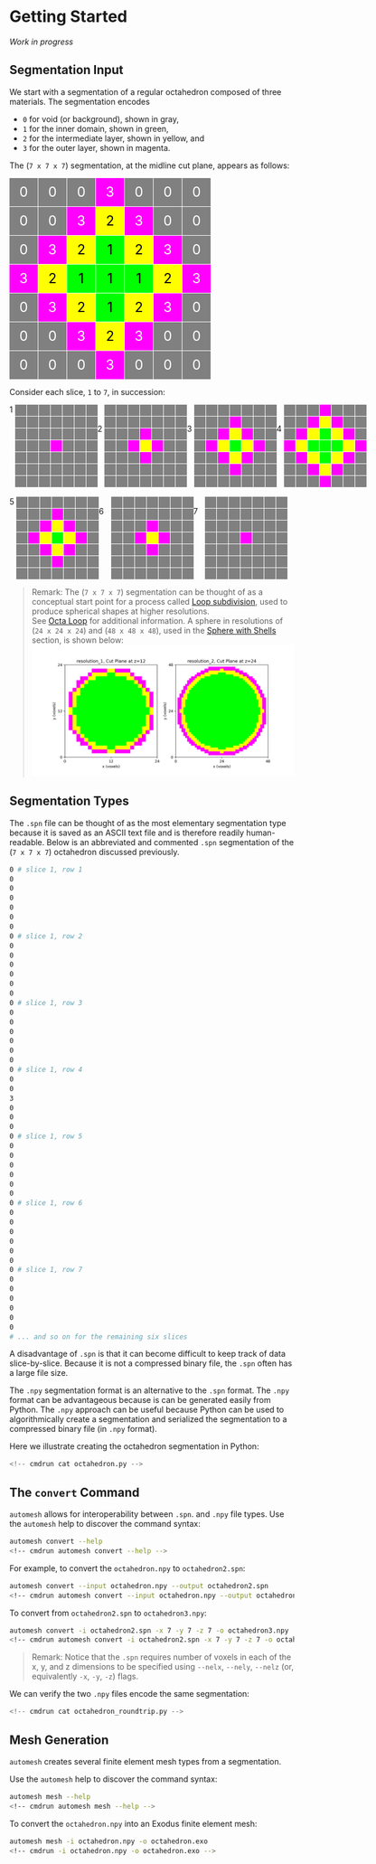 # Getting Started

*Work in progress*

## Segmentation Input

We start with a segmentation of a regular octahedron composed of three materials.
The segmentation encodes

* `0` for void (or background), shown in gray,
* `1` for the inner domain, shown in green,
* `2` for the intermediate layer, shown in yellow, and
* `3` for the outer layer, shown in magenta.

The (`7 x 7 x 7`) segmentation, at the midline cut plane,
appears as follows:

<style>
    .container {
        display: flex; /* Use flexbox layout */
    }
    .grid {
        display: grid;
        grid-template-columns: repeat(7, 50px);
        grid-template-rows: repeat(7, 50px);
        gap: 1px;
    }
    .gridito {
        display: grid;
        grid-template-columns: repeat(7, 20px);
        grid-template-rows: repeat(7, 20px);
        gap: 1px;
    }
    .cell {
        display: flex;
        justify-content: center;
        align-items: center;
        font-size: 24px;
        color: white;
    }
    .zero {
        /* background-color: gray; */
        background-color: rgb(128, 128, 128);
    }
    .one {
        /* background-color: green; */
        background-color: rgb(0, 255, 0); /* RGB value for green */
        color: black;  /* text color */
    }
    .two {
        /* background-color: yellow; */
        background-color: rgb(255, 255, 0);
        color: black;  /* text color */
    }
    .three {
        /* background-color: magenta; */
        background-color: rgb(255, 0, 255);
    }
</style>

<div class="grid">
    <!--row 1-->
    <div class="cell zero">0</div>
    <div class="cell zero">0</div>
    <div class="cell zero">0</div>
    <div class="cell three">3</div>
    <div class="cell zero">0</div>
    <div class="cell zero">0</div>
    <div class="cell zero">0</div>
    <!--row 2-->
    <div class="cell zero">0</div>
    <div class="cell zero">0</div>
    <div class="cell three">3</div>
    <div class="cell two">2</div>
    <div class="cell three">3</div>
    <div class="cell zero">0</div>
    <div class="cell zero">0</div>
    <!--row 3-->
    <div class="cell zero">0</div>
    <div class="cell three">3</div>
    <div class="cell two">2</div>
    <div class="cell one">1</div>
    <div class="cell two">2</div>
    <div class="cell three">3</div>
    <div class="cell zero">0</div>
    <!--row 4-->
    <div class="cell three">3</div>
    <div class="cell two">2</div>
    <div class="cell one">1</div>
    <div class="cell one">1</div>
    <div class="cell one">1</div>
    <div class="cell two">2</div>
    <div class="cell three">3</div>
    <!--row 5-->
    <div class="cell zero">0</div>
    <div class="cell three">3</div>
    <div class="cell two">2</div>
    <div class="cell one">1</div>
    <div class="cell two">2</div>
    <div class="cell three">3</div>
    <div class="cell zero">0</div>
    <!--row 6-->
    <div class="cell zero">0</div>
    <div class="cell zero">0</div>
    <div class="cell three">3</div>
    <div class="cell two">2</div>
    <div class="cell three">3</div>
    <div class="cell zero">0</div>
    <div class="cell zero">0</div>
    <!--row 7-->
    <div class="cell zero">0</div>
    <div class="cell zero">0</div>
    <div class="cell zero">0</div>
    <div class="cell three">3</div>
    <div class="cell zero">0</div>
    <div class="cell zero">0</div>
    <div class="cell zero">0</div>
</div>

Consider each slice, `1` to `7`, in succession:

<div class="container">
    <!--slice 1-->
    1&nbsp;<div class="gridito">
        <!--row 1-->
        <div class="cell zero"></div>
        <div class="cell zero"></div>
        <div class="cell zero"></div>
        <div class="cell zero"></div>
        <div class="cell zero"></div>
        <div class="cell zero"></div>
        <div class="cell zero"></div>
        <!--row 2-->
        <div class="cell zero"></div>
        <div class="cell zero"></div>
        <div class="cell zero"></div>
        <div class="cell zero"></div>
        <div class="cell zero"></div>
        <div class="cell zero"></div>
        <div class="cell zero"></div>
        <!--row 3-->
        <div class="cell zero"></div>
        <div class="cell zero"></div>
        <div class="cell zero"></div>
        <div class="cell zero"></div>
        <div class="cell zero"></div>
        <div class="cell zero"></div>
        <div class="cell zero"></div>
        <!--row 4-->
        <div class="cell zero"></div>
        <div class="cell zero"></div>
        <div class="cell zero"></div>
        <div class="cell three"></div>
        <div class="cell zero"></div>
        <div class="cell zero"></div>
        <div class="cell zero"></div>
        <!--row 5-->
        <div class="cell zero"></div>
        <div class="cell zero"></div>
        <div class="cell zero"></div>
        <div class="cell zero"></div>
        <div class="cell zero"></div>
        <div class="cell zero"></div>
        <div class="cell zero"></div>
        <!--row 6-->
        <div class="cell zero"></div>
        <div class="cell zero"></div>
        <div class="cell zero"></div>
        <div class="cell zero"></div>
        <div class="cell zero"></div>
        <div class="cell zero"></div>
        <div class="cell zero"></div>
        <!--row 7-->
        <div class="cell zero"></div>
        <div class="cell zero"></div>
        <div class="cell zero"></div>
        <div class="cell zero"></div>
        <div class="cell zero"></div>
        <div class="cell zero"></div>
        <div class="cell zero"></div>
    </div>
    &nbsp;
    &nbsp;
    &nbsp;
    <!--slice 2-->
    2&nbsp;<div class="gridito">
        <!--row 1-->
        <div class="cell zero"></div>
        <div class="cell zero"></div>
        <div class="cell zero"></div>
        <div class="cell zero"></div>
        <div class="cell zero"></div>
        <div class="cell zero"></div>
        <div class="cell zero"></div>
        <!--row 2-->
        <div class="cell zero"></div>
        <div class="cell zero"></div>
        <div class="cell zero"></div>
        <div class="cell zero"></div>
        <div class="cell zero"></div>
        <div class="cell zero"></div>
        <div class="cell zero"></div>
        <!--row 3-->
        <div class="cell zero"></div>
        <div class="cell zero"></div>
        <div class="cell zero"></div>
        <div class="cell three"></div>
        <div class="cell zero"></div>
        <div class="cell zero"></div>
        <div class="cell zero"></div>
        <!--row 4-->
        <div class="cell zero"></div>
        <div class="cell zero"></div>
        <div class="cell three"></div>
        <div class="cell two"></div>
        <div class="cell three"></div>
        <div class="cell zero"></div>
        <div class="cell zero"></div>
        <!--row 5-->
        <div class="cell zero"></div>
        <div class="cell zero"></div>
        <div class="cell zero"></div>
        <div class="cell three"></div>
        <div class="cell zero"></div>
        <div class="cell zero"></div>
        <div class="cell zero"></div>
        <!--row 6-->
        <div class="cell zero"></div>
        <div class="cell zero"></div>
        <div class="cell zero"></div>
        <div class="cell zero"></div>
        <div class="cell zero"></div>
        <div class="cell zero"></div>
        <div class="cell zero"></div>
        <!--row 7-->
        <div class="cell zero"></div>
        <div class="cell zero"></div>
        <div class="cell zero"></div>
        <div class="cell zero"></div>
        <div class="cell zero"></div>
        <div class="cell zero"></div>
        <div class="cell zero"></div>
    </div>
    &nbsp;
    &nbsp;
    &nbsp;
    <!--slice 3-->
    3&nbsp;<div class="gridito">
        <!--row 1-->
        <div class="cell zero"></div>
        <div class="cell zero"></div>
        <div class="cell zero"></div>
        <div class="cell zero"></div>
        <div class="cell zero"></div>
        <div class="cell zero"></div>
        <div class="cell zero"></div>
        <!--row 2-->
        <div class="cell zero"></div>
        <div class="cell zero"></div>
        <div class="cell zero"></div>
        <div class="cell three"></div>
        <div class="cell zero"></div>
        <div class="cell zero"></div>
        <div class="cell zero"></div>
        <!--row 3-->
        <div class="cell zero"></div>
        <div class="cell zero"></div>
        <div class="cell three"></div>
        <div class="cell two"></div>
        <div class="cell three"></div>
        <div class="cell zero"></div>
        <div class="cell zero"></div>
        <!--row 4-->
        <div class="cell zero"></div>
        <div class="cell three"></div>
        <div class="cell two"></div>
        <div class="cell one"></div>
        <div class="cell two"></div>
        <div class="cell three"></div>
        <div class="cell zero"></div>
        <!--row 5-->
        <div class="cell zero"></div>
        <div class="cell zero"></div>
        <div class="cell three"></div>
        <div class="cell two"></div>
        <div class="cell three"></div>
        <div class="cell zero"></div>
        <div class="cell zero"></div>
        <!--row 6-->
        <div class="cell zero"></div>
        <div class="cell zero"></div>
        <div class="cell zero"></div>
        <div class="cell three"></div>
        <div class="cell zero"></div>
        <div class="cell zero"></div>
        <div class="cell zero"></div>
        <!--row 7-->
        <div class="cell zero"></div>
        <div class="cell zero"></div>
        <div class="cell zero"></div>
        <div class="cell zero"></div>
        <div class="cell zero"></div>
        <div class="cell zero"></div>
        <div class="cell zero"></div>
    </div>
    &nbsp;
    &nbsp;
    &nbsp;
    <!--slice 4-->
    4&nbsp;<div class="gridito">
        <!--row 1-->
        <div class="cell zero"></div>
        <div class="cell zero"></div>
        <div class="cell zero"></div>
        <div class="cell three"></div>
        <div class="cell zero"></div>
        <div class="cell zero"></div>
        <div class="cell zero"></div>
        <!--row 2-->
        <div class="cell zero"></div>
        <div class="cell zero"></div>
        <div class="cell three"></div>
        <div class="cell two"></div>
        <div class="cell three"></div>
        <div class="cell zero"></div>
        <div class="cell zero"></div>
        <!--row 3-->
        <div class="cell zero"></div>
        <div class="cell three"></div>
        <div class="cell two"></div>
        <div class="cell one"></div>
        <div class="cell two"></div>
        <div class="cell three"></div>
        <div class="cell zero"></div>
        <!--row 4-->
        <div class="cell three"></div>
        <div class="cell two"></div>
        <div class="cell one"></div>
        <div class="cell one"></div>
        <div class="cell one"></div>
        <div class="cell two"></div>
        <div class="cell three"></div>
        <!--row 5-->
        <div class="cell zero"></div>
        <div class="cell three"></div>
        <div class="cell two"></div>
        <div class="cell one"></div>
        <div class="cell two"></div>
        <div class="cell three"></div>
        <div class="cell zero"></div>
        <!--row 6-->
        <div class="cell zero"></div>
        <div class="cell zero"></div>
        <div class="cell three"></div>
        <div class="cell two"></div>
        <div class="cell three"></div>
        <div class="cell zero"></div>
        <div class="cell zero"></div>
        <!--row 7-->
        <div class="cell zero"></div>
        <div class="cell zero"></div>
        <div class="cell zero"></div>
        <div class="cell three"></div>
        <div class="cell zero"></div>
        <div class="cell zero"></div>
        <div class="cell zero"></div>
    </div>
</div>
&nbsp;
<div class="container">
    <!--slice 5-->
    5&nbsp;<div class="gridito">
        <!--row 1-->
        <div class="cell zero"></div>
        <div class="cell zero"></div>
        <div class="cell zero"></div>
        <div class="cell zero"></div>
        <div class="cell zero"></div>
        <div class="cell zero"></div>
        <div class="cell zero"></div>
        <!--row 2-->
        <div class="cell zero"></div>
        <div class="cell zero"></div>
        <div class="cell zero"></div>
        <div class="cell three"></div>
        <div class="cell zero"></div>
        <div class="cell zero"></div>
        <div class="cell zero"></div>
        <!--row 3-->
        <div class="cell zero"></div>
        <div class="cell zero"></div>
        <div class="cell three"></div>
        <div class="cell two"></div>
        <div class="cell three"></div>
        <div class="cell zero"></div>
        <div class="cell zero"></div>
        <!--row 4-->
        <div class="cell zero"></div>
        <div class="cell three"></div>
        <div class="cell two"></div>
        <div class="cell one"></div>
        <div class="cell two"></div>
        <div class="cell three"></div>
        <div class="cell zero"></div>
        <!--row 5-->
        <div class="cell zero"></div>
        <div class="cell zero"></div>
        <div class="cell three"></div>
        <div class="cell two"></div>
        <div class="cell three"></div>
        <div class="cell zero"></div>
        <div class="cell zero"></div>
        <!--row 6-->
        <div class="cell zero"></div>
        <div class="cell zero"></div>
        <div class="cell zero"></div>
        <div class="cell three"></div>
        <div class="cell zero"></div>
        <div class="cell zero"></div>
        <div class="cell zero"></div>
        <!--row 7-->
        <div class="cell zero"></div>
        <div class="cell zero"></div>
        <div class="cell zero"></div>
        <div class="cell zero"></div>
        <div class="cell zero"></div>
        <div class="cell zero"></div>
        <div class="cell zero"></div>
    </div>
    &nbsp;
    &nbsp;
    &nbsp;
    <!--slice 6-->
    6&nbsp;<div class="gridito">
        <!--row 1-->
        <div class="cell zero"></div>
        <div class="cell zero"></div>
        <div class="cell zero"></div>
        <div class="cell zero"></div>
        <div class="cell zero"></div>
        <div class="cell zero"></div>
        <div class="cell zero"></div>
        <!--row 2-->
        <div class="cell zero"></div>
        <div class="cell zero"></div>
        <div class="cell zero"></div>
        <div class="cell zero"></div>
        <div class="cell zero"></div>
        <div class="cell zero"></div>
        <div class="cell zero"></div>
        <!--row 3-->
        <div class="cell zero"></div>
        <div class="cell zero"></div>
        <div class="cell zero"></div>
        <div class="cell three"></div>
        <div class="cell zero"></div>
        <div class="cell zero"></div>
        <div class="cell zero"></div>
        <!--row 4-->
        <div class="cell zero"></div>
        <div class="cell zero"></div>
        <div class="cell three"></div>
        <div class="cell two"></div>
        <div class="cell three"></div>
        <div class="cell zero"></div>
        <div class="cell zero"></div>
        <!--row 5-->
        <div class="cell zero"></div>
        <div class="cell zero"></div>
        <div class="cell zero"></div>
        <div class="cell three"></div>
        <div class="cell zero"></div>
        <div class="cell zero"></div>
        <div class="cell zero"></div>
        <!--row 6-->
        <div class="cell zero"></div>
        <div class="cell zero"></div>
        <div class="cell zero"></div>
        <div class="cell zero"></div>
        <div class="cell zero"></div>
        <div class="cell zero"></div>
        <div class="cell zero"></div>
        <!--row 7-->
        <div class="cell zero"></div>
        <div class="cell zero"></div>
        <div class="cell zero"></div>
        <div class="cell zero"></div>
        <div class="cell zero"></div>
        <div class="cell zero"></div>
        <div class="cell zero"></div>
    </div>
    &nbsp;
    &nbsp;
    &nbsp;
    <!--slice 7-->
    7&nbsp;<div class="gridito">
        <!--row 1-->
        <div class="cell zero"></div>
        <div class="cell zero"></div>
        <div class="cell zero"></div>
        <div class="cell zero"></div>
        <div class="cell zero"></div>
        <div class="cell zero"></div>
        <div class="cell zero"></div>
        <!--row 2-->
        <div class="cell zero"></div>
        <div class="cell zero"></div>
        <div class="cell zero"></div>
        <div class="cell zero"></div>
        <div class="cell zero"></div>
        <div class="cell zero"></div>
        <div class="cell zero"></div>
        <!--row 3-->
        <div class="cell zero"></div>
        <div class="cell zero"></div>
        <div class="cell zero"></div>
        <div class="cell zero"></div>
        <div class="cell zero"></div>
        <div class="cell zero"></div>
        <div class="cell zero"></div>
        <!--row 4-->
        <div class="cell zero"></div>
        <div class="cell zero"></div>
        <div class="cell zero"></div>
        <div class="cell three"></div>
        <div class="cell zero"></div>
        <div class="cell zero"></div>
        <div class="cell zero"></div>
        <!--row 5-->
        <div class="cell zero"></div>
        <div class="cell zero"></div>
        <div class="cell zero"></div>
        <div class="cell zero"></div>
        <div class="cell zero"></div>
        <div class="cell zero"></div>
        <div class="cell zero"></div>
        <!--row 6-->
        <div class="cell zero"></div>
        <div class="cell zero"></div>
        <div class="cell zero"></div>
        <div class="cell zero"></div>
        <div class="cell zero"></div>
        <div class="cell zero"></div>
        <div class="cell zero"></div>
        <!--row 7-->
        <div class="cell zero"></div>
        <div class="cell zero"></div>
        <div class="cell zero"></div>
        <div class="cell zero"></div>
        <div class="cell zero"></div>
        <div class="cell zero"></div>
        <div class="cell zero"></div>
    </div>
    &nbsp;
    &nbsp;
    &nbsp;
</div>

> Remark: The (`7 x 7 x 7`) segmentation can be thought of as a conceptual start point
for a process called
[Loop subdivision](https://en.wikipedia.org/wiki/Loop_subdivision_surface),
used to produce spherical shapes at higher resolutions.  
See [Octa Loop](https://github.com/autotwin/mesh/blob/main/doc/octa_loop.md) for additional information.
A sphere in resolutions of (`24 x 24 x 24`) and (`48 x 48 x 48`), used
in the [Sphere with Shells](https://autotwin.github.io/automesh/analysis/sphere_with_shells/index.html) section,
is shown below: ![spheres_cont_cut](analysis/sphere_with_shells/img/spheres_cont_cut.png)

## Segmentation Types

The `.spn` file can be thought of as the most elementary segmentation type because it is
saved as an ASCII text file and is therefore readily human-readable.
Below is an abbreviated and commented `.spn` segmentation of the (`7 x 7 x 7`) octahedron
discussed previously.

```sh
0 # slice 1, row 1
0
0
0
0
0
0
0 # slice 1, row 2
0
0
0
0
0
0
0 # slice 1, row 3
0
0
0
0
0
0
0 # slice 1, row 4
0
0
3
0
0
0
0 # slice 1, row 5
0
0
0
0
0
0
0 # slice 1, row 6
0
0
0
0
0
0
0 # slice 1, row 7
0
0
0
0
0
0
# ... and so on for the remaining six slices
```

A disadvantage of `.spn` is that it can become difficult to keep track of data
slice-by-slice.  Because it is not a compressed binary file, the `.spn` often has a
large file size.

The `.npy` segmentation format is an alternative to the `.spn`
format.  The `.npy` format can be advantageous because is can be generated easily
from Python.  The `.npy` approach can be useful because Python can be used to
algorithmically create a segmentation and serialized the segmentation to a compressed
binary file (in `.npy` format).

Here we illustrate creating the octahedron segmentation in Python:

```python
<!-- cmdrun cat octahedron.py -->
```

## The `convert` Command

`automesh` allows for interoperability between `.spn`. and `.npy` file types.
Use the `automesh` help to discover the command syntax:

```sh
automesh convert --help
<!-- cmdrun automesh convert --help -->
```

For example, to convert the `octahedron.npy` to `octahedron2.spn`:

```sh
automesh convert --input octahedron.npy --output octahedron2.spn
<!-- cmdrun automesh convert --input octahedron.npy --output octahedron2.spn -->
```

To convert from `octahedron2.spn` to `octahedron3.npy`:

```sh
automesh convert -i octahedron2.spn -x 7 -y 7 -z 7 -o octahedron3.npy
<!-- cmdrun automesh convert -i octahedron2.spn -x 7 -y 7 -z 7 -o octahedron3.npyy -->
```

> Remark: Notice that the `.spn` requires number of voxels in each of the x, y, and z dimensions to be specified using `--nelx`, `--nely`, `--nelz` (or, equivalently `-x`, `-y`, `-z`) flags.

We can verify the two `.npy` files encode the same segmentation:

```python
<!-- cmdrun cat octahedron_roundtrip.py -->
```

## Mesh Generation

`automesh` creates several finite element mesh types from
a segmentation.  

Use the `automesh` help to discover the command syntax:

```sh
automesh mesh --help
<!-- cmdrun automesh mesh --help -->
```

To convert the `octahedron.npy` into an Exodus finite element mesh:

```sh
automesh mesh -i octahedron.npy -o octahedron.exo
<!-- cmdrun -i octahedron.npy -o octahedron.exo -->
```
